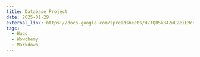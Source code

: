 ```yaml
---
title: Database Project
date: 2025-01-29
external_link: https://docs.google.com/spreadsheets/d/1QBSk84ZuL2eiEMcKu6DMV2SdSQeZm8dn/edit?usp=drive_link&ouid=111743370735301681374&rtpof=true&sd=true
tags:
  - Hugo
  - Wowchemy
  - Markdown
---
```


<!--more-->
